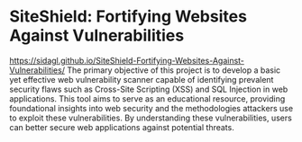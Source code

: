 # SiteShield: Fortifying Websites Against Vulnerabilities
https://sidagl.github.io/SiteShield-Fortifying-Websites-Against-Vulnerabilities/
The primary objective of this project is to develop a basic yet effective web vulnerability scanner capable of identifying prevalent security flaws such as Cross-Site Scripting (XSS) and SQL Injection in web applications. This tool aims to serve as an educational resource, providing foundational insights into web security and the methodologies attackers use to exploit these vulnerabilities. By understanding these vulnerabilities, users can better secure web applications against potential threats.

